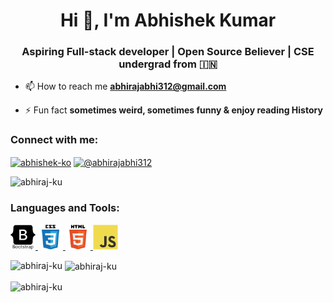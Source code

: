 <h1 align="center">Hi 👋, I'm Abhishek Kumar</h1>
<h3 align="center">Aspiring Full-stack developer | Open Source Believer | CSE undergrad from 🇮🇳</h3>


- 📫 How to reach me **abhirajabhi312@gmail.com**

- ⚡ Fun fact **sometimes weird, sometimes funny & enjoy reading History**

<h3 align="left">Connect with me:</h3>
<p align="left">
<a href="https://linkedin.com/in/abhishek-ko" target="blank"><img align="center" src="https://raw.githubusercontent.com/rahuldkjain/github-profile-readme-generator/master/src/images/icons/Social/linked-in-alt.svg" alt="abhishek-ko" height="30" width="40" /></a>
<a href="https://www.hackerrank.com/knightmen" target="blank"><img align="center" src="https://raw.githubusercontent.com/rahuldkjain/github-profile-readme-generator/master/src/images/icons/Social/hackerrank.svg" alt="@abhirajabhi312" height="30" width="40" /></a>
</p>


<!-- No of visitors -->
<p align="left"> <img src="https://komarev.com/ghpvc/?username=abhiraj-ku&label=Profile%20views&color=0e75b6&style=flat" alt="abhiraj-ku" /> </p>

<h3 align="left">Languages and Tools:</h3>
<p align="left"> <a href="https://getbootstrap.com" target="_blank" rel="noreferrer"> <img src="https://raw.githubusercontent.com/devicons/devicon/master/icons/bootstrap/bootstrap-plain-wordmark.svg" alt="bootstrap" width="40" height="40"/> </a> <a href="https://www.w3schools.com/css/" target="_blank" rel="noreferrer"> <img src="https://raw.githubusercontent.com/devicons/devicon/master/icons/css3/css3-original-wordmark.svg" alt="css3" width="40" height="40"/> </a> <a href="https://www.w3.org/html/" target="_blank" rel="noreferrer"> <img src="https://raw.githubusercontent.com/devicons/devicon/master/icons/html5/html5-original-wordmark.svg" alt="html5" width="40" height="40"/> </a> <a href="https://developer.mozilla.org/en-US/docs/Web/JavaScript" target="_blank" rel="noreferrer"> <img src="https://raw.githubusercontent.com/devicons/devicon/master/icons/javascript/javascript-original.svg" alt="javascript" width="40" height="40"/> </a> </p>

<p><img align="left" src="https://github-readme-stats.vercel.app/api/top-langs?username=abhiraj-ku&show_icons=true&locale=en&layout=compact" alt="abhiraj-ku" /></p>

<p>&nbsp;<img align="center" src="https://github-readme-stats.vercel.app/api?username=abhiraj-ku&show_icons=true&locale=en" alt="abhiraj-ku" /></p>

<p><img align="center" src="https://github-readme-streak-stats.herokuapp.com/?user=abhiraj-ku&" alt="abhiraj-ku" /></p>




